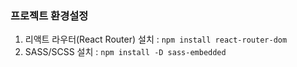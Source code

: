 ### 프로젝트 환경설정

1. 리액트 라우터(React Router) 설치 : `npm install react-router-dom`
2. SASS/SCSS 설치 : `npm install -D sass-embedded`
